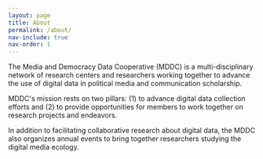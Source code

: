 ```yaml
---
layout: page
title: About
permalink: /about/
nav-include: true
nav-order: 1
---
```


The Media and Democracy Data Cooperative (MDDC) is a multi-disciplinary network of research centers and researchers working together to advance the use of digital data in political media and communication scholarship.  

MDDC's mission rests on two pillars: (1) to advance digital data collection efforts and (2) to provide opportunities for members to work together on research projects and endeavors.  

In addition to facilitating collaborative research about digital data, the MDDC also organizes annual events to bring together researchers studying the digital media ecology.  
